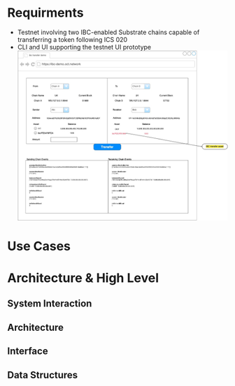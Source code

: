 # Requirments
* Testnet involving two IBC-enabled Substrate chains capable of transferring a token following ICS 020
* CLI and UI supporting the testnet
    UI prototype
    ![image](transfer.jpg)
# Use Cases
# Architecture & High Level

## System Interaction
## Architecture

## Interface

## Data Structures

# 